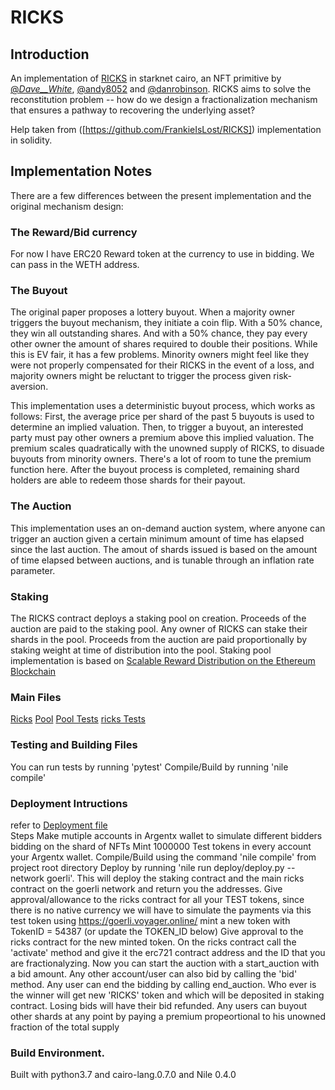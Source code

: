 # RICKS

## Introduction


An implementation of [RICKS](https://www.paradigm.xyz/2021/10/ricks/) in starknet cairo, an NFT primitive by [@_Dave__White_](https://twitter.com/_Dave__White_), [@andy8052](https://twitter.com/andy8052) and [@danrobinson](https://twitter.com/danrobinson). RICKS aims to solve the reconstitution problem -- how do we design a fractionalization mechanism that ensures a pathway to recovering the underlying asset? 

Help taken from ([https://github.com/FrankieIsLost/RICKS]) implementation in solidity.

## Implementation Notes

There are a few differences between the present implementation and the original mechanism design: 
###  The Reward/Bid currency
For now I have ERC20 Reward token at the currency to use in bidding. We can pass in the WETH address.
### The Buyout 

The original paper proposes a lottery buyout. When a majority owner triggers the buyout mechanism, they initiate a coin flip. With a 50% chance, they win all outstanding shares. And with a 50% chance, they pay every other owner the amount of shares required to double their positions. While this is EV fair, it has a few problems. Minority owners might feel like they were not properly compensated for their RICKS in the event of a loss, and majority owners might be reluctant to trigger the process given risk-aversion. 

This implementation uses a deterministic buyout process, which works as follows: First, the average price per shard of the past 5 buyouts is used to determine an implied valuation. Then, to trigger a buyout, an interested party must pay other owners a premium above this implied valuation. The premium scales quadratically with the unowned supply of RICKS, to disuade buyouts from minority owners. There's a lot of room to tune the premium function here. After the buyout process is completed, remaining shard holders are able to redeem those shards for their payout. 

### The Auction 

This implementation uses an on-demand auction system, where anyone can trigger an auction given a certain minimum amount of time has elapsed since the last auction. The amout of shards issued is based on the amount of time elapsed between auctions, and is tunable through an inflation rate parameter. 

### Staking

The RICKS contract deploys a staking pool on creation. Proceeds of the auction are paid to the staking pool. Any owner of RICKS can stake their shards in the pool. Proceeds from the auction are paid proportionally by staking weight at time of distribution into the pool. Staking pool implementation is based on [Scalable Reward Distribution on the Ethereum Blockchain](https://uploads-ssl.webflow.com/5ad71ffeb79acc67c8bcdaba/5ad8d1193a40977462982470_scalable-reward-distribution-paper.pdf)


### Main Files
[Ricks](https://github.com/FawadHa1der/cairo-contracts/blob/main/contracts/RICKS.cairo)
[Pool](https://github.com/FawadHa1der/cairo-contracts/blob/main/contracts/StakingPool.cairo)
[Pool Tests](https://github.com/FawadHa1der/cairo-contracts/blob/main/tests/test_stakingpool.py)
[ricks Tests](https://github.com/FawadHa1der/cairo-contracts/blob/main/tests/test_ricks.py)

### Testing and Building Files
You can run tests by running 'pytest'
Compile/Build by running 'nile compile'


### Deployment Intructions

refer to [Deployment file](https://github.com/FawadHa1der/cairo-contracts/blob/main/deploy/deploy.py)   
Steps
Make mutiple accounts in Argentx wallet to simulate different bidders bidding on the shard of NFTs
Mint 1000000 Test tokens in every account your Argentx wallet.
Compile/Build using the command 'nile compile' from project root directory
Deploy by running 'nile run deploy/deploy.py --network goerli'. This will deploy the staking contract and the main ricks contract on the goerli network and return you the addresses.
Give approval/allowance to the ricks contract for all your TEST tokens, since there is no native currency we will have to simulate the payments via this test token
using https://goerli.voyager.online/ mint a new token with TokenID = 54387 (or update the TOKEN_ID below)
Give approval to the ricks contract for the new minted token.
On the ricks contract call the 'activate' method and give it the erc721 contract address and the ID that you are fractionalyzing.
Now you can start the auction with a start_auction with a bid amount.
Any other account/user can also bid by calling the 'bid' method.
Any user can end the bidding by calling end_auction.
Who ever is the winner will get new 'RICKS' token and which will be deposited in staking contract.
Losing bids will have their bid refunded.
Any users can buyout other shards at any point by paying a premium propeortional to his unowned fraction of the total supply


### Build Environment.
Built with python3.7 and cairo-lang.0.7.0 and Nile 0.4.0

